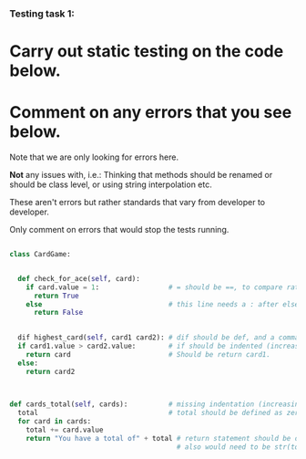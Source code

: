 ### Testing task 1:

# Carry out static testing on the code below.
# Comment on any errors that you see below.

Note that we are only looking for errors here.

**Not** any issues with, i.e.: 
Thinking that methods should be renamed or should be class level, or using string interpolation etc. 

These aren't errors but rather standards that vary from developer to developer. 

Only comment on errors that would stop the tests running.

```python

class CardGame:                        


  def check_for_ace(self, card):
    if card.value = 1:                 # = should be ==, to compare rather than set the value.
      return True
    else                               # this line needs a : after else.
      return False
   

  dif highest_card(self, card1 card2): # dif should be def, and a comma is missing from after card1.
  if card1.value > card2.value:        # if should be indented (increasing indentation of everything below by 1 tab)
    return card                        # Should be return card1.
  else:
    return card2
  


def cards_total(self, cards):          # missing indentation (increasing indentation of everything below by 1 tab)
  total                                # total should be defined as zero, variable is not initialised here.
  for card in cards:
    total += card.value
    return "You have a total of" + total # return statement should be outside the loop (-indentation) or total will only = the value of the first card.
                                         # also would need to be str(total) to concatanate this way
  
```

